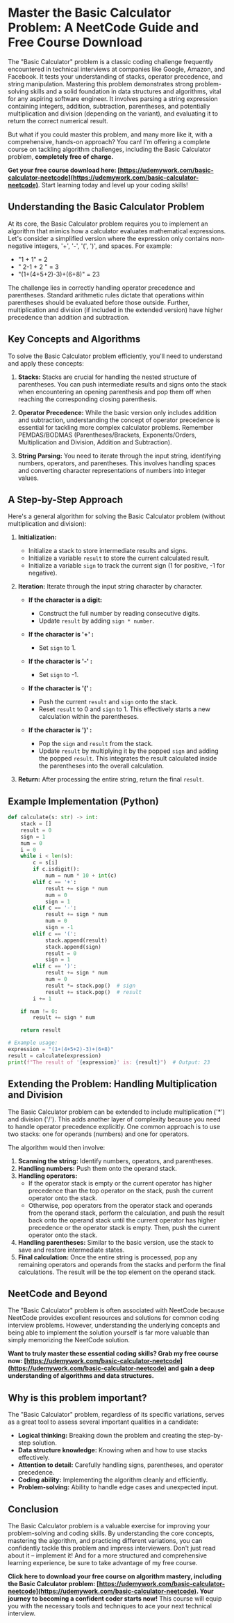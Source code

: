 # Master the Basic Calculator Problem: A NeetCode Guide and Free Course Download

The "Basic Calculator" problem is a classic coding challenge frequently encountered in technical interviews at companies like Google, Amazon, and Facebook. It tests your understanding of stacks, operator precedence, and string manipulation. Mastering this problem demonstrates strong problem-solving skills and a solid foundation in data structures and algorithms, vital for any aspiring software engineer. It involves parsing a string expression containing integers, addition, subtraction, parentheses, and potentially multiplication and division (depending on the variant), and evaluating it to return the correct numerical result.

But what if you could master this problem, and many more like it, with a comprehensive, hands-on approach? You can! I'm offering a complete course on tackling algorithm challenges, including the Basic Calculator problem, **completely free of charge.**

**Get your free course download here: [https://udemywork.com/basic-calculator-neetcode](https://udemywork.com/basic-calculator-neetcode)**. Start learning today and level up your coding skills!

## Understanding the Basic Calculator Problem

At its core, the Basic Calculator problem requires you to implement an algorithm that mimics how a calculator evaluates mathematical expressions. Let's consider a simplified version where the expression only contains non-negative integers, '+', '-', '(', ')', and spaces. For example:

*   "1 + 1" = 2
*   " 2-1 + 2 " = 3
*   "(1+(4+5+2)-3)+(6+8)" = 23

The challenge lies in correctly handling operator precedence and parentheses. Standard arithmetic rules dictate that operations within parentheses should be evaluated before those outside. Further, multiplication and division (if included in the extended version) have higher precedence than addition and subtraction.

## Key Concepts and Algorithms

To solve the Basic Calculator problem efficiently, you'll need to understand and apply these concepts:

1.  **Stacks:** Stacks are crucial for handling the nested structure of parentheses. You can push intermediate results and signs onto the stack when encountering an opening parenthesis and pop them off when reaching the corresponding closing parenthesis.

2.  **Operator Precedence:** While the basic version only includes addition and subtraction, understanding the concept of operator precedence is essential for tackling more complex calculator problems. Remember PEMDAS/BODMAS (Parentheses/Brackets, Exponents/Orders, Multiplication and Division, Addition and Subtraction).

3.  **String Parsing:** You need to iterate through the input string, identifying numbers, operators, and parentheses. This involves handling spaces and converting character representations of numbers into integer values.

## A Step-by-Step Approach

Here's a general algorithm for solving the Basic Calculator problem (without multiplication and division):

1.  **Initialization:**
    *   Initialize a stack to store intermediate results and signs.
    *   Initialize a variable `result` to store the current calculated result.
    *   Initialize a variable `sign` to track the current sign (1 for positive, -1 for negative).

2.  **Iteration:** Iterate through the input string character by character.

    *   **If the character is a digit:**
        *   Construct the full number by reading consecutive digits.
        *   Update `result` by adding `sign * number`.

    *   **If the character is '+' :**
        *   Set `sign` to 1.

    *   **If the character is '-' :**
        *   Set `sign` to -1.

    *   **If the character is '(' :**
        *   Push the current `result` and `sign` onto the stack.
        *   Reset `result` to 0 and `sign` to 1.  This effectively starts a new calculation within the parentheses.

    *   **If the character is ')' :**
        *   Pop the `sign` and `result` from the stack.
        *   Update `result` by multiplying it by the popped `sign` and adding the popped `result`.  This integrates the result calculated inside the parentheses into the overall calculation.

3.  **Return:** After processing the entire string, return the final `result`.

## Example Implementation (Python)

```python
def calculate(s: str) -> int:
    stack = []
    result = 0
    sign = 1
    num = 0
    i = 0
    while i < len(s):
        c = s[i]
        if c.isdigit():
            num = num * 10 + int(c)
        elif c == '+':
            result += sign * num
            num = 0
            sign = 1
        elif c == '-':
            result += sign * num
            num = 0
            sign = -1
        elif c == '(':
            stack.append(result)
            stack.append(sign)
            result = 0
            sign = 1
        elif c == ')':
            result += sign * num
            num = 0
            result *= stack.pop()  # sign
            result += stack.pop()  # result
        i += 1

    if num != 0:
        result += sign * num

    return result

# Example usage:
expression = "(1+(4+5+2)-3)+(6+8)"
result = calculate(expression)
print(f"The result of '{expression}' is: {result}")  # Output: 23
```

## Extending the Problem: Handling Multiplication and Division

The Basic Calculator problem can be extended to include multiplication ('\*') and division ('/'). This adds another layer of complexity because you need to handle operator precedence explicitly. One common approach is to use two stacks: one for operands (numbers) and one for operators.

The algorithm would then involve:

1.  **Scanning the string:** Identify numbers, operators, and parentheses.
2.  **Handling numbers:** Push them onto the operand stack.
3.  **Handling operators:**
    *   If the operator stack is empty or the current operator has higher precedence than the top operator on the stack, push the current operator onto the stack.
    *   Otherwise, pop operators from the operator stack and operands from the operand stack, perform the calculation, and push the result back onto the operand stack until the current operator has higher precedence or the operator stack is empty. Then, push the current operator onto the stack.
4.  **Handling parentheses:** Similar to the basic version, use the stack to save and restore intermediate states.
5.  **Final calculation:** Once the entire string is processed, pop any remaining operators and operands from the stacks and perform the final calculations. The result will be the top element on the operand stack.

## NeetCode and Beyond

The "Basic Calculator" problem is often associated with NeetCode because NeetCode provides excellent resources and solutions for common coding interview problems.  However, understanding the underlying concepts and being able to implement the solution yourself is far more valuable than simply memorizing the NeetCode solution.

**Want to truly master these essential coding skills?  Grab my free course now: [https://udemywork.com/basic-calculator-neetcode](https://udemywork.com/basic-calculator-neetcode) and gain a deep understanding of algorithms and data structures.**

## Why is this problem important?

The "Basic Calculator" problem, regardless of its specific variations, serves as a great tool to assess several important qualities in a candidate:

*   **Logical thinking:**  Breaking down the problem and creating the step-by-step solution.
*   **Data structure knowledge:** Knowing when and how to use stacks effectively.
*   **Attention to detail:**  Carefully handling signs, parentheses, and operator precedence.
*   **Coding ability:** Implementing the algorithm cleanly and efficiently.
*   **Problem-solving:** Ability to handle edge cases and unexpected input.

## Conclusion

The Basic Calculator problem is a valuable exercise for improving your problem-solving and coding skills. By understanding the core concepts, mastering the algorithm, and practicing different variations, you can confidently tackle this problem and impress interviewers. Don't just read about it – implement it!  And for a more structured and comprehensive learning experience, be sure to take advantage of my free course.

**Click here to download your free course on algorithm mastery, including the Basic Calculator problem: [https://udemywork.com/basic-calculator-neetcode](https://udemywork.com/basic-calculator-neetcode).  Your journey to becoming a confident coder starts now!** This course will equip you with the necessary tools and techniques to ace your next technical interview.
